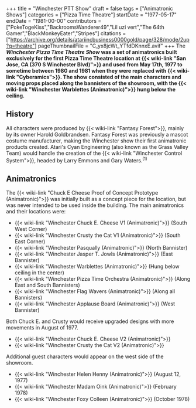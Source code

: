 +++
title = "Winchester PTT Show"
draft = false
tags = ["Animatronic Shows"]
categories = ["Pizza Time Theatre"]
startDate = "1977-05-17"
endDate = "1981-00-00"
contributors = ["PokeTogeKiss","BackroomsWanderer49","Lil uzi vert","The 64th Gamer","BlackMonkeyEater","Stripes"]
citations = ["https://archive.org/details/atariincbusiness0000gold/page/328/mode/2up?q=theatre"]
pageThumbnailFile = "C_yx8jcWt_YTfdDKnnxE.avif"
+++
The ***Winchester Pizza Time Theatre Show* was a set of animatronics built exclusively for the first Pizza Time Theatre location at {{< wiki-link "San Jose, CA (370 S Winchester Blvd)">}} and used from May 17th, 1977 to sometime between 1980 and 1981 when they were replaced with {{< wiki-link "Cyberamics">}}.
The show consisted of the main characters and moving props placed along the bannisters of the showroom, with the {{< wiki-link "Winchester Warblettes (Animatronic)">}} hung below the ceiling.**

## History

All characters were produced by {{< wiki-link "Fantasy Forest">}}, mainly by its owner Harold Goldbrandsen. Fantasy Forest was previously a mascot costume manufacturer, making the Winchester show their first animatronic products created. Atari's Cyan Engineering (also known as the Grass Valley Team) would handle the creation of the {{< wiki-link "Winchester Control System">}}, headed by Larry Emmons and Gary Waters.<sup>(1)</sup>

## Animatronics

The {{< wiki-link "Chuck E Cheese Proof of Concept Prototype (Animatronic)">}} was initially built as a concept piece for the location, but was never intended to be used inside the building.
The main animatronics and their locations were:

- {{< wiki-link "Winchester Chuck E. Cheese V1 (Animatronic)">}} (South West Corner)
- {{< wiki-link "Winchester Crusty the Cat V1 (Animatronic)">}} (South East Corner)
- {{< wiki-link "Winchester Pasqually (Animatronic)">}} (North Bannister)
- {{< wiki-link "Winchester Jasper T. Jowls (Animatronic)">}} (East Bannister)
- {{< wiki-link "Winchester Warblettes (Animatronic)">}} (Hung below ceiling in the
  center)
- {{< wiki-link "Winchester Pizza Time Orchestra (Animatronic)">}} (Along East and South
  Bannisters)
- {{< wiki-link "Winchester Flag Wavers (Animatronic)">}} (Along all Bannisters)
- {{< wiki-link "Winchester Applause Board (Animatronic)">}} (West Bannister)

Both Chuck E. and Crusty would receive upgraded designs with more movements in August of 1977.

- {{< wiki-link "Winchester Chuck E. Cheese V2 (Animatronic)">}}
- {{< wiki-link "Winchester Crusty the Cat V2 (Animatronic)">}}

Additional guest characters would appear on the west side of the showroom.

- {{< wiki-link "Winchester Helen Henny (Animatronic)">}} (August 12, 1977)
- {{< wiki-link "Winchester Madam Oink (Animatronic)">}} (February 1978)
- {{< wiki-link "Winchester Foxy Colleen (Animatronic)">}} (October 1978)
